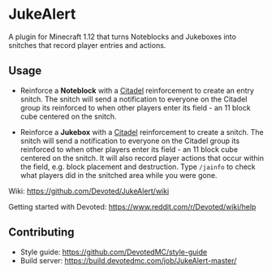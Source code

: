 # JukeAlert

A plugin for Minecraft 1.12 that turns Noteblocks and Jukeboxes into snitches that record player entries and actions.

## Usage

- Reinforce a **Noteblock** with a [Citadel](https://github.com/DevotedMC/Citadel) reinforcement to create an entry snitch. The snitch will send a notification to everyone on the Citadel group its reinforced to when other players enter its field - an 11 block cube centered on the snitch.

- Reinforce a **Jukebox** with a [Citadel](https://github.com/DevotedMC/Citadel) reinforcement to create a snitch. The snitch will send a notification to everyone on the Citadel group its reinforced to when other players enter its field - an 11 block cube centered on the snitch. It will also record player actions that occur within the field, e.g. block placement and destruction. Type `/jainfo` to check what players did in the snitched area while you were gone.

Wiki: https://github.com/Devoted/JukeAlert/wiki

Getting started with Devoted: https://www.reddit.com/r/Devoted/wiki/help

## Contributing
- Style guide: https://github.com/DevotedMC/style-guide
- Build server: https://build.devotedmc.com/job/JukeAlert-master/

